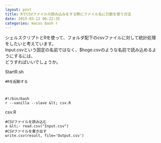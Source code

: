 ```yaml
---
layout: post
title: RでCSVファイルの読み込みをする際にファイル名に引数を使う方法
date: 2015-03-12 06:22:35
categories: macos bash r
---
```

<p>シェルスクリプトとRを使って、フォルダ配下のcsvファイルに対して統計処理をしたいと考えています。<br>
Input.csvという固定の名前ではなく、$hoge.csvのような名前で読み込めるようにするには、<br>
どうすればいいでしょうか。</p>

<p>StartR.sh</p>

```
#Rを起動する



#!/bin/bash
r --vanilla --slave &lt; csv.R
```

<p>csv.R</p>

```
#CSVファイルを読み込む
a &lt;- read.csv("Input.csv")
#CSVファイルを書き出す
write.csv(result, file='Output.csv')
```
